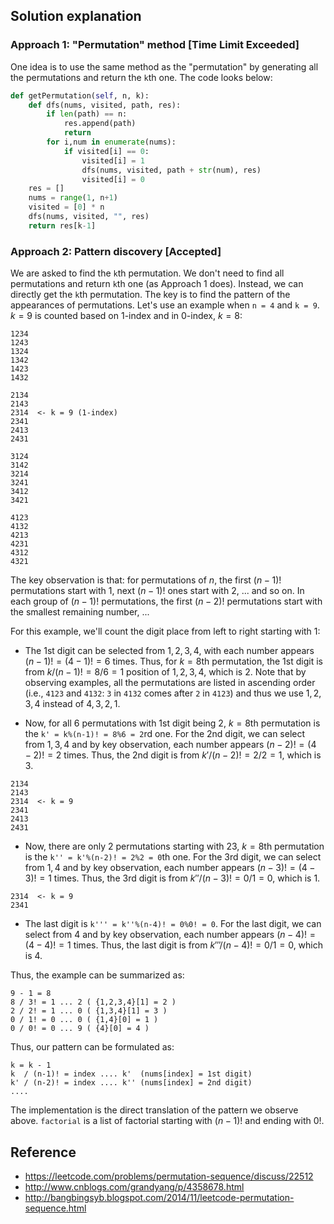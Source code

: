 ## Solution explanation

### Approach 1: "Permutation" method [Time Limit Exceeded]

One idea is to use the same method as the "permutation" by generating all the permutations and 
return the `k`th one. The code looks below:

```python
def getPermutation(self, n, k):
    def dfs(nums, visited, path, res):
        if len(path) == n:
            res.append(path)
            return
        for i,num in enumerate(nums):
            if visited[i] == 0:
                visited[i] = 1
                dfs(nums, visited, path + str(num), res)
                visited[i] = 0
    res = []
    nums = range(1, n+1)
    visited = [0] * n
    dfs(nums, visited, "", res)
    return res[k-1]
```

### Approach 2: Pattern discovery [Accepted]

We are asked to find the `k`th permutation. We don't need to find all permutations and return `k`th one (as
Approach 1 does). Instead, we can directly get the `k`th permutation. The key is to find the pattern of
the appearances of permutations. Let's use an example when `n = 4` and `k = 9`. $k=9$ is counted based on
1-index and in 0-index, $k=8$:

```
1234
1243
1324
1342
1423
1432

2134
2143
2314  <- k = 9 (1-index)
2341
2413
2431

3124
3142
3214
3241
3412
3421

4123
4132
4213
4231
4312
4321
```

The key observation is that: for permutations of $n$, the first $(n-1)!$ permutations start with 1, 
next $(n-1)!$ ones start with 2, ... and so on. 
In each group of $(n-1)!$ permutations, the first $(n-2)!$ permutations start with 
the smallest remaining number, ...

For this example, we'll count the digit place from left to right starting with 1:

- The 1st digit can be selected from ${1,2,3,4}$, with each number appears $(n-1)! = (4-1)! = 6$ times.
Thus, for $k=8$th permutation, the 1st digit is from $k/(n-1)! = 8/6 = 1$ position of ${1,2,3,4}$, which
is $2$. Note that by observing examples, all the permutations are listed in ascending order (i.e., 
`4123` and `4132`: `3` in `4132` comes after `2` in `4123`) and thus we use ${1,2,3,4}$ instead of ${4,3,2,1}$.

- Now, for all $6$ permutations with 1st digit being $2$, $k=8$th permutation is the `k' = k%(n-1)! = 8%6 = 2`rd
one. For the 2nd digit, we can select from ${1,3,4}$ and by key observation, each number appears
$(n-2)! = (4-2)! = 2$ times. Thus, the 2nd digit is from $k'/(n-2)! = 2/2 = 1$, which is $3$.

```
2134
2143
2314  <- k = 9
2341
2413
2431
```

- Now, there are only 2 permutations starting with $23$, $k=8$th permutation is the `k'' = k'%(n-2)! = 2%2 = 0`th
one. For the 3rd digit, we can select from ${1,4}$ and by key observation, each number appears 
$(n-3)! = (4-3)! = 1$ times. Thus, the 3rd digit is from $k''/(n-3)! = 0/1 = 0$, which is $1$.

```
2314  <- k = 9
2341
```

- The last digit is `k''' = k''%(n-4)! = 0%0! = 0`. For the last digit, we can select from ${4}$ and by
key observation, each number appears $(n-4)! = (4-4)! = 1$ times. Thus, the last digit is from
$k'''/(n-4)! = 0/1 = 0$, which is $4$.

Thus, the example can be summarized as:

```
9 - 1 = 8
8 / 3! = 1 ... 2 ( {1,2,3,4}[1] = 2 )
2 / 2! = 1 ... 0 ( {1,3,4}[1] = 3 )
0 / 1! = 0 ... 0 ( {1,4}[0] = 1 )
0 / 0! = 0 ... 9 ( {4}[0] = 4 )
```

Thus, our pattern can be formulated as:

```
k = k - 1
k  / (n-1)! = index .... k'  (nums[index] = 1st digit)
k' / (n-2)! = index .... k'' (nums[index] = 2nd digit)
....
```

The implementation is the direct translation of the pattern we observe above. `factorial` is a 
list of factorial starting with $(n-1)!$ and ending with $0!$.

## Reference

- https://leetcode.com/problems/permutation-sequence/discuss/22512
- http://www.cnblogs.com/grandyang/p/4358678.html
- http://bangbingsyb.blogspot.com/2014/11/leetcode-permutation-sequence.html
